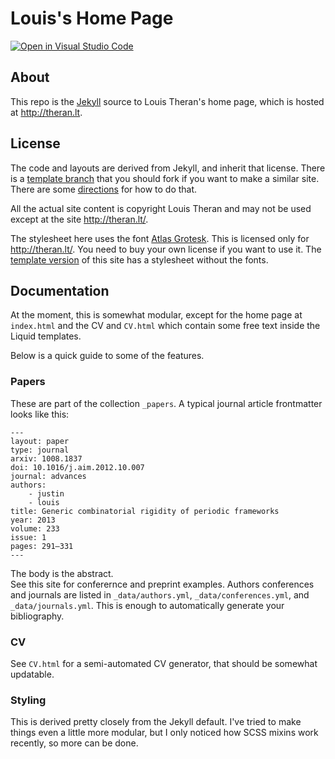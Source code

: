 # Louis's Home Page

[![Open in Visual Studio Code](https://img.shields.io/badge/Open%20in-Visal%20Studio%20Code-blue?style=for-the-badge&logo=visualstudiocode)](https://open.vscode.dev/theran/theran.github.io)


## About 

This repo is the [Jekyll][jekyll] source to Louis Theran's 
home page, which is hosted at <http://theran.lt>.

## License

The code and layouts are derived from Jekyll, and inherit that
license.  There is a [template branch][lttemp] that 
you should fork if you want to make a similar 
site.  There are some [directions][quickstart] for how to 
do that.

All the actual site content is copyright Louis Theran and 
may not be used except at the site <http://theran.lt/>.

The stylesheet here uses the font [Atlas Grotesk][atlas].  This
is licensed only for <http://theran.lt/>.  You need to buy your own 
license if you want to use it.  The [template version][lttemp] of this 
site has a stylesheet without the fonts.

[jekyll]: http://jekyllrb.com/
[atlas]: https://commercialtype.com/typefaces/atlas/grotesk
[lttemp]: https://github.com/theran/theran.github.io/tree/template
[quickstart]: http://theran.lt/2014/11/12/about-this-site.html

## Documentation

At the moment, this is somewhat modular, except for the home page at 
`index.html` and the CV and `CV.html` which contain some free text 
inside the Liquid templates.

Below is a quick guide to some of the features.

### Papers

These are part of the collection `_papers`.  A typical journal article 
frontmatter looks like this:

~~~~~~~~~~~~~~
---
layout: paper
type: journal
arxiv: 1008.1837
doi: 10.1016/j.aim.2012.10.007
journal: advances
authors:
    - justin
    - louis
title: Generic combinatorial rigidity of periodic frameworks
year: 2013
volume: 233
issue: 1
pages: 291–331
---
~~~~~~~~~~~~~~

The body is the abstract.  
See this site for conferernce and preprint examples.  Authors conferences and journals 
are listed in `_data/authors.yml`, `_data/conferences.yml`, and `_data/journals.yml`.
This is enough to automatically generate your bibliography.

### CV

See `CV.html` for a semi-automated CV generator, that should be somewhat updatable.

### Styling

This is derived pretty closely from the Jekyll default.  I've tried to make 
things even a little more modular, but I only noticed how SCSS mixins work
recently, so more can be done.
